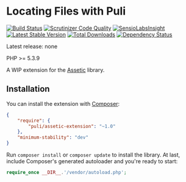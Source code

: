 Locating Files with Puli
========================

[![Build Status](https://travis-ci.org/puli/assetic-extension.png?branch=master)](https://travis-ci.org/puli/assetic-extension)
[![Scrutinizer Code Quality](https://scrutinizer-ci.com/g/puli/assetic-extension/badges/quality-score.png?b=master)](https://scrutinizer-ci.com/g/puli/assetic-extension/?branch=master)
[![SensioLabsInsight](https://insight.sensiolabs.com/projects/4160f60e-541b-4090-a850-3005e84d6a44/mini.png)](https://insight.sensiolabs.com/projects/4160f60e-541b-4090-a850-3005e84d6a44)
[![Latest Stable Version](https://poser.pugx.org/puli/assetic-extension/v/stable.png)](https://packagist.org/packages/puli/assetic-extension)
[![Total Downloads](https://poser.pugx.org/puli/assetic-extension/downloads.png)](https://packagist.org/packages/puli/assetic-extension)
[![Dependency Status](https://www.versioneye.com/php/puli:assetic-extension/1.0.0/badge.png)](https://www.versioneye.com/php/puli:assetic-extension/1.0.0)

Latest release: none

PHP >= 5.3.9

A WIP extension for the [Assetic] library.

Installation
------------

You can install the extension with [Composer]:

```json
{
    "require": {
        "puli/assetic-extension": "~1.0"
    },
    "minimum-stability": "dev"
}
```

Run `composer install` or `composer update` to install the library. At last, include Composer's generated autoloader and you're ready to start:

```php
require_once __DIR__.'/vendor/autoload.php';
```

[Assetic]: https://github.com/kriswallsmith/assetic
[Composer]: https://getcomposer.org
